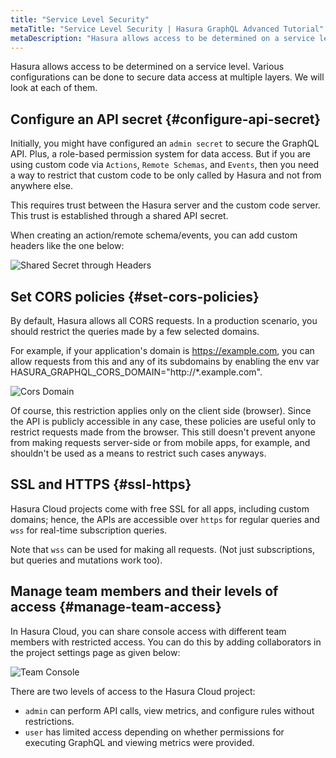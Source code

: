 ```yaml
---
title: "Service Level Security"
metaTitle: "Service Level Security | Hasura GraphQL Advanced Tutorial"
metaDescription: "Hasura allows access to be determined on a service level. Various configurations can be done to secure data access at multiple layers."
---
```


Hasura allows access to be determined on a service level. Various configurations can be done to secure data access at multiple layers. We will look at each of them.

## Configure an API secret {#configure-api-secret}

Initially, you might have configured an `admin secret` to secure the GraphQL API. Plus, a role-based permission system for data access. But if you are using custom code via `Actions`, `Remote Schemas`, and `Events`, then you need a way to restrict that custom code to be only called by Hasura and not from anywhere else.

This requires trust between the Hasura server and the custom code server. This trust is established through a shared API secret.

When creating an action/remote schema/events, you can add custom headers like the one below:

![Shared Secret through Headers](https://graphql-engine-cdn.hasura.io/learn-hasura/assets/graphql-hasura-advanced/shared-secret.png)

## Set CORS policies {#set-cors-policies}

By default, Hasura allows all CORS requests. In a production scenario, you should restrict the queries made by a few selected domains.

For example, if your application's domain is https://example.com, you can allow requests from this and any of its subdomains by enabling the env var HASURA_GRAPHQL_CORS_DOMAIN="http://*.example.com".

![Cors Domain](https://graphql-engine-cdn.hasura.io/learn-hasura/assets/graphql-hasura-advanced/cors-domain.png)

Of course, this restriction applies only on the client side (browser). Since the API is publicly accessible in any case, these policies are useful only to restrict requests made from the browser. This still doesn't prevent anyone from making requests server-side or from mobile apps, for example, and shouldn't be used as a means to restrict such cases anyways.

## SSL and HTTPS {#ssl-https}

Hasura Cloud projects come with free SSL for all apps, including custom domains; hence, the APIs are accessible over `https` for regular queries and `wss` for real-time subscription queries.

Note that `wss` can be used for making all requests. (Not just subscriptions, but queries and mutations work too).

## Manage team members and their levels of access {#manage-team-access}

In Hasura Cloud, you can share console access with different team members with restricted access. You can do this by adding collaborators in the project settings page as given below:

![Team Console](https://graphql-engine-cdn.hasura.io/learn-hasura/assets/graphql-hasura-advanced/collaborator.png)

There are two levels of access to the Hasura Cloud project:
- `admin` can perform API calls, view metrics, and configure rules without restrictions.
- `user` has limited access depending on whether permissions for executing GraphQL and viewing metrics were provided.
